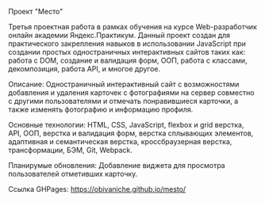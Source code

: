 Проект "Место"

Третья проектная работа в рамках обучения на курсе Web-разработчик онлайн академии Яндекс.Практикум. Данный проект создан для практического закрепления навыков в использовании JavaScript при создании простых одностраничных интерактивных сайтов таких как: работа с DOM, создание и валидация форм, ООП, работа с классами, декомпозиция, работа API, и многое другое.

Описание: Одностраничный интерактивный сайт с возможностями добавления и удаления карточек с фотографиями на сервер совместно с другими пользователями и отмечать понравившиеся карточки, а также изменять фотографию и информацию профиля.

Основные технологии: HTML, CSS, JavaScript, flexbox и grid верстка, API, ООП, верстка и валидация форм, верстка сплывающих элементов, адаптивная и семантическая верстка, кроссбраузерная верстка, трансформации, БЭМ, Git, Webpack.

Планирумые обновления: Добавление виджета для просмотра пользователей отметивших карточку.

Ссылка GHPages: https://obivaniche.github.io/mesto/
